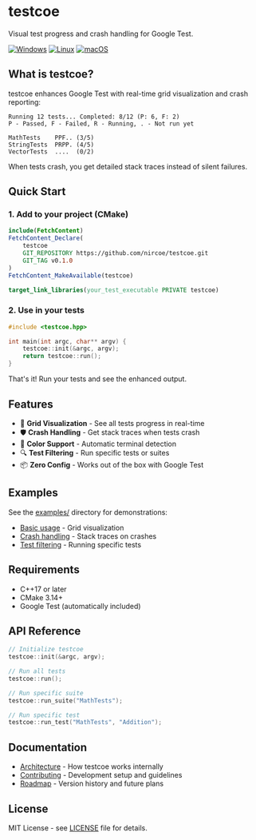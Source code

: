 # testcoe

Visual test progress and crash handling for Google Test.

[![Windows](https://github.com/nircoe/testcoe/actions/workflows/ci-windows.yml/badge.svg)](https://github.com/nircoe/testcoe/actions/workflows/ci-windows.yml)
[![Linux](https://github.com/nircoe/testcoe/actions/workflows/ci-linux.yml/badge.svg)](https://github.com/nircoe/testcoe/actions/workflows/ci-linux.yml)
[![macOS](https://github.com/nircoe/testcoe/actions/workflows/ci-macos.yml/badge.svg)](https://github.com/nircoe/testcoe/actions/workflows/ci-macos.yml)

## What is testcoe?

testcoe enhances Google Test with real-time grid visualization and crash reporting:

```
Running 12 tests... Completed: 8/12 (P: 6, F: 2)
P - Passed, F - Failed, R - Running, . - Not run yet

MathTests    PPF.. (3/5)
StringTests  PRPP. (4/5)
VectorTests  ....  (0/2)
```

When tests crash, you get detailed stack traces instead of silent failures.

## Quick Start

### 1. Add to your project (CMake)

```cmake
include(FetchContent)
FetchContent_Declare(
    testcoe
    GIT_REPOSITORY https://github.com/nircoe/testcoe.git
    GIT_TAG v0.1.0
)
FetchContent_MakeAvailable(testcoe)

target_link_libraries(your_test_executable PRIVATE testcoe)
```

### 2. Use in your tests

```cpp
#include <testcoe.hpp>

int main(int argc, char** argv) {
    testcoe::init(&argc, argv);
    return testcoe::run();
}
```

That's it! Run your tests and see the enhanced output.

## Features

- 🎯 **Grid Visualization** - See all tests progress in real-time
- 🛡️ **Crash Handling** - Get stack traces when tests crash
- 🎨 **Color Support** - Automatic terminal detection
- 🔍 **Test Filtering** - Run specific tests or suites
- 📦 **Zero Config** - Works out of the box with Google Test

## Examples

See the [examples/](examples/) directory for demonstrations:
- [Basic usage](examples/basic/) - Grid visualization
- [Crash handling](examples/crash/) - Stack traces on crashes
- [Test filtering](examples/filter/) - Running specific tests

## Requirements

- C++17 or later
- CMake 3.14+
- Google Test (automatically included)

## API Reference

```cpp
// Initialize testcoe
testcoe::init(&argc, argv);

// Run all tests
testcoe::run();

// Run specific suite
testcoe::run_suite("MathTests");

// Run specific test
testcoe::run_test("MathTests", "Addition");
```

## Documentation

- [Architecture](docs/ARCHITECTURE.md) - How testcoe works internally
- [Contributing](docs/CONTRIBUTING.md) - Development setup and guidelines
- [Roadmap](docs/ROADMAP.md) - Version history and future plans

## License

MIT License - see [LICENSE](LICENSE) file for details.